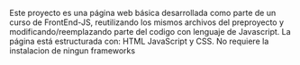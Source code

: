 Este proyecto es una página web básica desarrollada como parte de un curso de FrontEnd-JS, reutilizando los mismos archivos del preproyecto y modificando/reemplazando parte del codigo con lenguaje de Javascript. La página está estructurada con: HTML JavaScript y CSS. 
No requiere la instalacion de ningun frameworks
